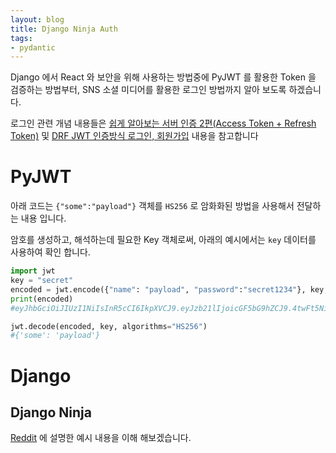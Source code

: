 ```yaml
---
layout: blog
title: Django Ninja Auth
tags:
- pydantic
---
```


Django 에서 React 와 보안을 위해 사용하는 방법중에 PyJWT 를 활용한 Token 을 검증하는 방법부터, SNS 소셜 미디어를 활용한 로그인 방법까지 알아 보도록 하겠습니다.

로그인 관련 개념 내용들은 [쉽게 알아보는 서버 인증 2편(Access Token + Refresh Token)](https://tansfil.tistory.com/59) 및 [DRF JWT 인증방식 로그인, 회원가입](https://korinkorin.tistory.com/57) 내용을 참고합니다

# PyJWT

아래 코드는 `{"some":"payload"}` 객체를 `HS256` 로 암화화된 방법을 사용해서 전달하는 내용 입니다.

암호를 생성하고, 해석하는데 필요한 Key 객체로써, 아래의 예시에서는 `key` 데이터를 사용하여 확인 합니다.

```python
import jwt
key = "secret"
encoded = jwt.encode({"name": "payload", "password":"secret1234"}, key, algorithm="HS256")
print(encoded)
#eyJhbGciOiJIUzI1NiIsInR5cCI6IkpXVCJ9.eyJzb21lIjoicGF5bG9hZCJ9.4twFt5NiznN84AWoo1d7KO1T_yoc0Z6XOpOVswacPZg

jwt.decode(encoded, key, algorithms="HS256")
#{'some': 'payload'}
```

# Django

## Django Ninja
[Reddit](https://www.reddit.com/r/django/comments/r2tti8/django_ninja_auth_example/) 에 설명한 예시 내용을 이해 해보겠습니다.

